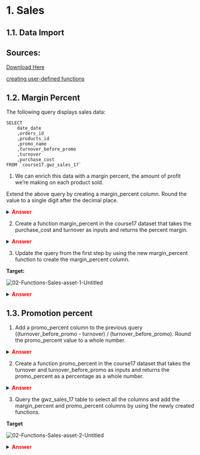 # 1. Sales

## 1.1. Data Import

## Sources: 
[Download Here](https://console.cloud.google.com/bigquery?project=data-analytics-bootcamp-363212&ws=!1m5!1m4!4m3!1sdata-analytics-bootcamp-363212!2scourse17!3sgwz_sales_17)

[creating user-defined functions](https://cloud.google.com/bigquery/docs/reference/standard-sql/user-defined-functions)

## 1.2. Margin Percent

The following query displays sales data:

```
SELECT
    date_date
    ,orders_id
    ,products_id
    ,promo_name
    ,turnover_before_promo
    ,turnover
    ,purchase_cost
FROM `course17.gwz_sales_17`
```

1) We can enrich this data with a margin percent, the amount of profit we’re making on each product sold.

Extend the above query by creating a margin_percent column. Round the value to a single digit after the decimal place.

<details>
    <summary> <font color="red"><b>Answer</b></font></summary>

```
 SELECT
     date_date
     ,orders_id
     ,products_id
     ,promo_name
     ,turnover_before_promo
     ,turnover
     ,purchase_cost
     ,ROUND(SAFE_DIVIDE(turnover-purchase_cost,turnover)*100,1) AS margin_percent
 FROM `course17.gwz_sales_17`
```


</details>

2) Create a function margin_percent in the course17 dataset that takes the purchase_cost and turnover as inputs and returns the percent margin.

<details>
    <summary> <font color="red"><b>Answer</b></font></summary>

```
 CREATE OR REPLACE FUNCTION `course17.margin_percent`(turnover FLOAT64, purchase_cost FLOAT64) AS (
     ROUND(SAFE_DIVIDE(turnover-purchase_cost,turnover)*100,1)
 );
```


</details>

3) Update the query from the first step by using the new margin_percent function to create the margin_percent column.

**Target:**

![02-Functions-Sales-asset-1-Untitled](https://github.com/user-attachments/assets/20f564b4-2971-41cf-9975-0f48acd9de28)


<details>
    <summary> <font color="red"><b>Answer</b></font></summary>

```
 SELECT
     date_date
     ,orders_id
     ,products_id
     ,promo_name
     ,turnover_before_promo
     ,turnover
     ,purchase_cost
     ,course17.margin_percent(turnover, purchase_cost) AS margin_percent
 FROM `course17.gwz_sales_17`
```


</details>

## 1.3. Promotion percent

1) Add a promo_percent column to the previous query ((turnover_before_promo - turnover) / (turnover_before_promo). Round the promo_percent value to a whole number.

<details>
    <summary> <font color="red"><b>Answer</b></font></summary>

```
 SELECT
     date_date
     ,orders_id
     ,products_id
     ,promo_name
     ,turnover_before_promo
     ,turnover
     ,purchase_cost
     ,course17.margin_percent(turnover, purchase_cost) AS margin_percent
     ,ROUND(SAFE_DIVIDE(turnover_before_promo-turnover,turnover_before_promo)*100,0) AS promo_percent
 FROM `course17.gwz_sales_17`
```


</details>

2) Create a function promo_percent in the course17 dataset that takes the turnover and turnover_before_promo as inputs and returns the promo_percent as a percentage as a whole number.

<details>
    <summary> <font color="red"><b>Answer</b></font></summary>

```
 CREATE OR REPLACE FUNCTION `course17.promo_percent`(turnover FLOAT64, turnover_before_promo FLOAT64) AS (
     ROUND(SAFE_DIVIDE(turnover_before_promo-turnover,turnover_before_promo)*100,0)
 );
```


</details>

3) Query the gwz_sales_17 table to select all the columns and add the margin_percent and promo_percent columns by using the newly created functions.

**Target**

![02-Functions-Sales-asset-2-Untitled](https://github.com/user-attachments/assets/70797b88-5a76-44f8-9227-e761ed685071)


<details>
    <summary> <font color="red"><b>Answer</b></font></summary>

```
 SELECT
     date_date
     ,orders_id
     ,products_id
     ,promo_name
     ,turnover_before_promo
     ,turnover
     ,purchase_cost
     ,course17.margin_percent(turnover, purchase_cost) AS margin_percent
     ,course17.promo_percent(turnover, turnover_before_promo) AS promo_percent
 FROM `course17.gwz_sales_17`
```


</details>
